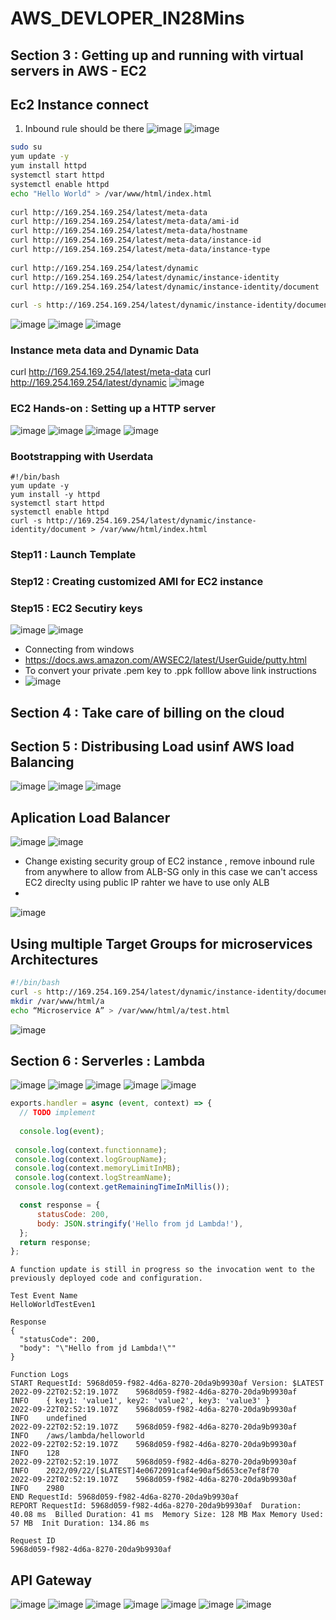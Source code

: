 # AWS_DEVLOPER_IN28Mins
## Section 3 : Getting up and running with virtual servers in AWS - EC2
## Ec2 Instance connect
1. Inbound rule should be there
![image](https://user-images.githubusercontent.com/69948118/185294117-47cc624e-a533-49c6-8120-a1fb474c5069.png)
![image](https://user-images.githubusercontent.com/69948118/185294217-0de265c9-4003-4117-87fb-91f77cd5f788.png)

```sh
sudo su
yum update -y
yum install httpd
systemctl start httpd
systemctl enable httpd
echo "Hello World" > /var/www/html/index.html
 
curl http://169.254.169.254/latest/meta-data
curl http://169.254.169.254/latest/meta-data/ami-id
curl http://169.254.169.254/latest/meta-data/hostname
curl http://169.254.169.254/latest/meta-data/instance-id
curl http://169.254.169.254/latest/meta-data/instance-type
 
curl http://169.254.169.254/latest/dynamic
curl http://169.254.169.254/latest/dynamic/instance-identity
curl http://169.254.169.254/latest/dynamic/instance-identity/document
 
curl -s http://169.254.169.254/latest/dynamic/instance-identity/document > /var/www/html/index.html
```

![image](https://user-images.githubusercontent.com/69948118/185295174-415b6437-e458-45db-b326-85e15ba552a1.png)
![image](https://user-images.githubusercontent.com/69948118/185295189-98495a85-6726-405e-9714-bf128fb4898b.png)
![image](https://user-images.githubusercontent.com/69948118/185295274-435294a2-e741-4000-914f-a03d7d73f3f8.png)

### Instance meta data and Dynamic Data
curl http://169.254.169.254/latest/meta-data
curl http://169.254.169.254/latest/dynamic
![image](https://user-images.githubusercontent.com/69948118/185316508-7dd79691-de71-4b0e-ad1a-a9a8e4c6a8b5.png)

### EC2 Hands-on : Setting up a HTTP server
![image](https://user-images.githubusercontent.com/69948118/185319343-58e1ebde-fdb8-494b-ac96-65b64c1f0068.png)
![image](https://user-images.githubusercontent.com/69948118/185319344-9aeca9bf-45d6-48ad-8f66-ce0b76ba01ec.png)
![image](https://user-images.githubusercontent.com/69948118/185322279-10cfb7b3-81b8-46d0-b016-1b792da5f57c.png)
![image](https://user-images.githubusercontent.com/69948118/185322277-b5988a2a-45f0-4f27-bcb6-9c3566223e7b.png)

### Bootstrapping with Userdata
```
#!/bin/bash
yum update -y
yum install -y httpd
systemctl start httpd
systemctl enable httpd
curl -s http://169.254.169.254/latest/dynamic/instance-identity/document > /var/www/html/index.html
```

### Step11 : Launch Template
 
### Step12 : Creating customized AMI for EC2 instance

### Step15 : EC2 Secutiry keys
![image](https://user-images.githubusercontent.com/69948118/190059606-d1f19088-b42e-4675-9c6d-7a19604fb31f.png)
![image](https://user-images.githubusercontent.com/69948118/190060254-487b292b-e3ed-4a76-89ae-df30ace05578.png)

- Connecting from windows
- https://docs.aws.amazon.com/AWSEC2/latest/UserGuide/putty.html
- To convert your private .pem key to .ppk folllow above link instructions
- ![image](https://user-images.githubusercontent.com/69948118/190062188-b34d117e-e074-4cfd-ac4e-68aabaddf887.png)

## Section 4 : Take care of billing on the cloud

## Section 5 : Distribusing Load usinf AWS load Balancing
![image](https://user-images.githubusercontent.com/69948118/190298235-29350bad-9c12-49df-90ad-4fcb7d4f74f8.png)
![image](https://user-images.githubusercontent.com/69948118/190298690-e6209bf3-c178-4e7b-99af-72385fbedf57.png)
![image](https://user-images.githubusercontent.com/69948118/190299257-57f5761f-9acb-4580-ae6c-2dd56eba4161.png)

## Aplication Load Balancer

![image](https://user-images.githubusercontent.com/69948118/190304065-3d6d545d-e536-460b-b93e-5093780763a6.png)
![image](https://user-images.githubusercontent.com/69948118/190304121-c3745c85-3ef3-4756-8be4-fec23449f7f6.png)
- Change existing security group of EC2 instance , remove inbound rule from anywhere to allow from ALB-SG only in this case we can't access EC2 direclty using public IP rahter we have to use only ALB
- 

![image](https://user-images.githubusercontent.com/69948118/190305316-4d99bac0-4e75-47ee-bf0e-eb9297f0df86.png)

## Using multiple Target Groups for microservices Architectures

```sh
#!/bin/bash
curl -s http://169.254.169.254/latest/dynamic/instance-identity/document > /var/www/html/index.html
mkdir /var/www/html/a
echo “Microservice A” > /var/www/html/a/test.html
```
![image](https://user-images.githubusercontent.com/69948118/190366871-91382481-ea2d-4265-a734-47089402066a.png)

## Section 6 : Serverles : Lambda
![image](https://user-images.githubusercontent.com/69948118/191644406-e702433f-aba6-461d-9abd-db45dfdaa1c3.png)
![image](https://user-images.githubusercontent.com/69948118/191645096-fcfd8e7e-3642-4ba6-b26f-43f85c8f20d3.png)
![image](https://user-images.githubusercontent.com/69948118/191645147-30e1c79d-24de-40bc-8981-12d2c3540382.png)
![image](https://user-images.githubusercontent.com/69948118/191647063-77ed30c7-8c1c-4dbe-bba8-dfa2759bc115.png)
![image](https://user-images.githubusercontent.com/69948118/191647077-8a602841-4ddd-4b1a-aa4d-b5e5945ca2d3.png)

  ```js
  exports.handler = async (event, context) => {
    // TODO implement
    
    console.log(event);
    
   console.log(context.functionname);
   console.log(context.logGroupName);
   console.log(context.memoryLimitInMB);
   console.log(context.logStreamName);
   console.log(context.getRemainingTimeInMillis());

    const response = {
        statusCode: 200,
        body: JSON.stringify('Hello from jd Lambda!'),
    };
    return response;
};
```

```
A function update is still in progress so the invocation went to the previously deployed code and configuration.

Test Event Name
HelloWorldTestEven1

Response
{
  "statusCode": 200,
  "body": "\"Hello from jd Lambda!\""
}

Function Logs
START RequestId: 5968d059-f982-4d6a-8270-20da9b9930af Version: $LATEST
2022-09-22T02:52:19.107Z	5968d059-f982-4d6a-8270-20da9b9930af	INFO	{ key1: 'value1', key2: 'value2', key3: 'value3' }
2022-09-22T02:52:19.107Z	5968d059-f982-4d6a-8270-20da9b9930af	INFO	undefined
2022-09-22T02:52:19.107Z	5968d059-f982-4d6a-8270-20da9b9930af	INFO	/aws/lambda/helloworld
2022-09-22T02:52:19.107Z	5968d059-f982-4d6a-8270-20da9b9930af	INFO	128
2022-09-22T02:52:19.107Z	5968d059-f982-4d6a-8270-20da9b9930af	INFO	2022/09/22/[$LATEST]4e0672091caf4e90af5d653ce7ef8f70
2022-09-22T02:52:19.107Z	5968d059-f982-4d6a-8270-20da9b9930af	INFO	2980
END RequestId: 5968d059-f982-4d6a-8270-20da9b9930af
REPORT RequestId: 5968d059-f982-4d6a-8270-20da9b9930af	Duration: 40.08 ms	Billed Duration: 41 ms	Memory Size: 128 MB	Max Memory Used: 57 MB	Init Duration: 134.86 ms

Request ID
5968d059-f982-4d6a-8270-20da9b9930af
```
  
## API Gateway
![image](https://user-images.githubusercontent.com/69948118/191885717-92a82b20-a83f-46c2-9c56-d88e485600c1.png)
![image](https://user-images.githubusercontent.com/69948118/191885852-0694c962-5a5d-454d-ab5c-328451d417b8.png)
![image](https://user-images.githubusercontent.com/69948118/191886056-790e42f7-fcb2-443f-8636-aaef85e75063.png)
![image](https://user-images.githubusercontent.com/69948118/191886161-797d6d70-4302-4e30-8abe-462f84f11873.png)
![image](https://user-images.githubusercontent.com/69948118/191887154-130b0165-854b-451e-97e8-2a018ba82147.png)
![image](https://user-images.githubusercontent.com/69948118/191887178-cfa0ea64-4f5f-4c39-bcad-01e90cab1465.png)
![image](https://user-images.githubusercontent.com/69948118/191887221-f20c1ecd-53b4-4375-b690-070f15f030a4.png)



                                                             

